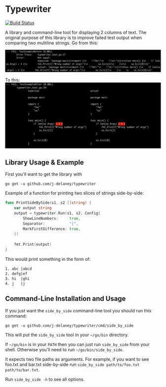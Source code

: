 # Typewriter

[![Build Status](https://travis-ci.org/j-delaney/typewriter.svg?branch=travis)](https://travis-ci.org/j-delaney/typewriter)

A library and command-line tool for displaying 2 columns of text.
The original purpose of this library is to improve failed test output when comparing two multiline strings.
Go from this:

![](/readme_imgs/before.png?raw=true "Before")

To this:
![](/readme_imgs/after.png?raw=true "After")

## Library Usage & Example

First you'll want to get the library with

```
go get -u github.com/j-delaney/typewriter
```

Example of a function for printing two slices of strings side-by-side:

```go
func PrintSideBySide(s1, s2 []string) {
	var output string
	output = typewriter.Run(s1, s2, Config{
		ShowLineNumbers:     true,
		Separator:           "|",
		MarkFirstDifference: true,
	})

	fmt.Print(output)
}
```

This would print something in the form of:

```
1. abc |abcd
2. defg|ef
3. hi  |ghi
4. j   |j
```

## Command-Line Installation and Usage

If you just want the `side_by_side` command-line tool you should run this command:

```
go get -u github.com/j-delaney/typewriter/cmd/side_by_side
```

This will put the `side_by_side` tool in your `~/go/bin` directory.

If `~/go/bin` is in your `PATH` then you can just run `side_by_side` from your shell. Otherwise you'll need to run `~/go/bin/side_by_side`.

It expects two file paths as arguments. For example, if you want to see foo.txt and bar.txt side-by-side run `side_by_side path/to/foo.txt path/to/bar.txt`.

Run `side_by_side -h` to see all options.